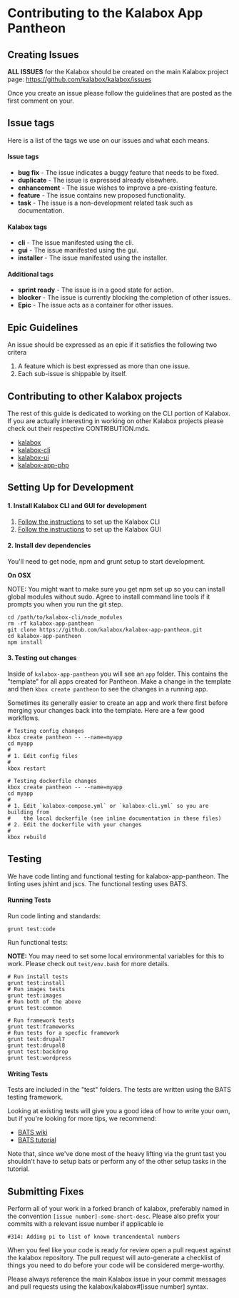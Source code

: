 Contributing to the Kalabox App Pantheon
========================================

Creating Issues
---------------

**ALL ISSUES** for the Kalabox should be created on the main Kalabox
project page: https://github.com/kalabox/kalabox/issues

Once you create an issue please follow the guidelines that are posted as the
first comment on your.

Issue tags
----------

Here is a list of the tags we use on our issues and what each means.

#### Issue tags

* **bug fix** - The issue indicates a buggy feature that needs to be fixed.
* **duplicate** - The issue is expressed already elsewhere.
* **enhancement** - The issue wishes to improve a pre-existing feature.
* **feature** - The issue contains new proposed functionality.
* **task** - The issue is a non-development related task such as documentation.

#### Kalabox tags

* **cli** - The issue manifested using the cli.
* **gui** - The issue manifested using the gui.
* **installer** - The issue manifested using the installer.

#### Additional tags

* **sprint ready** - The issue is in a good state for action.
* **blocker** - The issue is currently blocking the completion of other issues.
* **Epic** - The issue acts as a container for other issues.

Epic Guidelines
---------------

An issue should be expressed as an epic if it satisfies the following two
critera

1. A feature which is best expressed as more than one issue.
2. Each sub-issue is shippable by itself.

Contributing to other Kalabox projects
--------------------------------------

The rest of this guide is dedicated to working on the CLI portion of
Kalabox. If you are actually interesting in working on other Kalabox projects
please check out their respective CONTRIBUTION.mds.

* [kalabox](https://github.com/kalabox/kalabox/blob/HEAD/CONTRIBUTING.md)
* [kalabox-cli](https://github.com/kalabox/kalabox-cli/blob/HEAD/CONTRIBUTING.md)
* [kalabox-ui](https://github.com/kalabox/kalabox-ui/blob/HEAD/CONTRIBUTING.md)
* [kalabox-app-php](https://github.com/kalabox/kalabox-app-php/blob/HEAD/CONTRIBUTING.md)

Setting Up for Development
--------------------------

#### 1. Install Kalabox CLI and GUI for development

1. [Follow the instructions](https://github.com/kalabox/kalabox-cli/blob/HEAD/CONTRIBUTING.md) to set up the Kalabox CLI
2. [Follow the instructions](https://github.com/kalabox/kalabox-ui/blob/HEAD/CONTRIBUTING.md) to set up the Kalabox GUI

#### 2. Install dev dependencies

You'll need to get node, npm and grunt setup to start
development.

**On OSX**

NOTE: You might want to make sure you get npm set up so you can install global modules without sudo. Agree to install command line tools if it prompts you when you run the git step.

```
cd /path/to/kalabox-cli/node_modules
rm -rf kalabox-app-pantheon
git clone https://github.com/kalabox/kalabox-app-pantheon.git
cd kalabox-app-pantheon
npm install
```

#### 3. Testing out changes

Inside of `kalabox-app-pantheon` you will see an `app` folder. This contains
the "template" for all apps created for Pantheon. Make a change in the template
and then `kbox create pantheon` to see the changes in a running app.

Sometimes its generally easier to create an app and work there first before
merging your changes back into the template. Here are a few good workflows.

```
# Testing config changes
kbox create pantheon -- --name=myapp
cd myapp
#
# 1. Edit config files
#
kbox restart

# Testing dockerfile changes
kbox create pantheon -- --name=myapp
cd myapp
#
# 1. Edit `kalabox-compose.yml` or `kalabox-cli.yml` so you are building from
#    the local dockerfile (see inline documentation in these files)
# 2. Edit the dockerfile with your changes
#
kbox rebuild
```

Testing
-------

We have code linting and functional testing for kalabox-app-pantheon.
The linting uses jshint and jscs. The functional testing uses BATS.

#### Running Tests

Run code linting and standards:

`grunt test:code`

Run functional tests:

**NOTE:** You may need to set some local environmental variables for this
to work. Please check out `test/env.bash` for more details.

```
# Run install tests
grunt test:install
# Run images tests
grunt test:images
# Run both of the above
grunt test:common

# Run framework tests
grunt test:frameworks
# Run tests for a specfic framework
grunt test:drupal7
grunt test:drupal8
grunt test:backdrop
grunt test:wordpress
```

#### Writing Tests

Tests are included in the "test" folders. The tests are written using
the BATS testing framework.

Looking at existing tests will give you a good idea of how to write your own,
but if you're looking for more tips, we recommend:

- [BATS wiki](https://github.com/sstephenson/bats)
- [BATS tutorial](https://blog.engineyard.com/2014/bats-test-command-line-tools)

Note that, since we've done most of the heavy lifting via the grunt tast you
shouldn't have to setup bats or perform any of the other
setup tasks in the tutorial.

Submitting Fixes
----------------

Perform all of your work in a forked branch of kalabox, preferably named in the
convention `[issue number]-some-short-desc`. Please also prefix your commits
with a relevant issue number if applicable ie

`#314: Adding pi to list of known trancendental numbers`

When you feel like your code is ready for review open a pull request against
the kalabox repository. The pull request will auto-generate a checklist
of things you need to do before your code will be considered merge-worthy.

Please always reference the main Kalabox issue in your commit messages and pull
requests using the kalabox/kalabox#[issue number] syntax.

